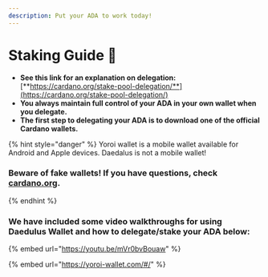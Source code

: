 ```yaml
---
description: Put your ADA to work today!
---
```


# Staking Guide 🚀

* **See this link for an explanation on delegation:** [**https://cardano.org/stake-pool-delegation/**](https://cardano.org/stake-pool-delegation/)
* **You always maintain full control of your ADA in your own wallet when you delegate.**
* **The first step to delegating your ADA is to download one of the official Cardano wallets.**

{% hint style="danger" %}
Yoroi wallet is a mobile wallet available for Android and Apple devices. Daedalus is not a mobile wallet!

### Beware of fake wallets! If you have questions, check [cardano.org](https://cardano.org/stake-pool-delegation#wallets).
{% endhint %}

### We have included some video walkthroughs for using Daedulus Wallet and how to delegate/stake your ADA below:

{% embed url="https://youtu.be/mVr0bvBouaw" %}

{% embed url="https://yoroi-wallet.com/#/" %}
